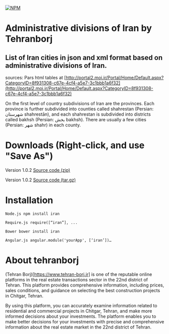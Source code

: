 [![NPM](https://nodei.co/npm/iran.png?downloads=true&downloadRank=true&stars=true)](https://nodei.co/npm/iran/)

# Administrative divisions of Iran by Tehranborj
## List of Iran cities in json and xml format based on administrative divisions of Iran.
sources: Pars html tables at [http://portal2.moi.ir/Portal/Home/Default.aspx?CategoryID=8f931308-c67e-4cf4-a5e7-3c1bbb1a6f32](http://portal2.moi.ir/Portal/Home/Default.aspx?CategoryID=8f931308-c67e-4cf4-a5e7-3c1bbb1a6f32)

On the first level of country subdivisions of Iran are the provinces.
Each province is further subdivided into counties called shahrestan (Persian: شهرستان shahrestān‎), and each shahrestan is subdivided into districts called bakhsh (Persian: بخش bakhsh‎). There are usually a few cities (Persian: شهر shahr‎) in each county.

# Downloads (Right-click, and use "Save As")

 Version 1.0.2 [Source code (zip)](https://github.com/arastu/iran/archive/1.0.2.zip)

 Version 1.0.2 [Source code (tar.gz)](https://github.com/arastu/iran/archive/1.0.2.tar.gz)

# Installation

```Node.js npm install iran```

```Require.js require([“iran”], ...```

```Bower bower install iran```

```Angular.js angular.module('yourApp', [‘iran’])…```

# About tehranborj
(Tehran Borj)[https://www.tehran-borj.ir] is one of the reputable online platforms in the real estate transactions sector in the 22nd district of Tehran. This platform provides comprehensive information, including prices, sales conditions, and guidance on selecting the best construction projects in Chitgar, Tehran.

By using this platform, you can accurately examine information related to residential and commercial projects in Chitgar, Tehran, and make more informed decisions about your investments. The platform enables you to make better decisions for your investments with precise and comprehensive information about the real estate market in the 22nd district of Tehran.
